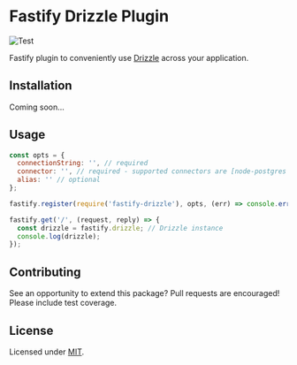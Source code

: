 # Fastify Drizzle Plugin

![Test](https://github.com/trey-m/fastify-drizzle/workflows/Test/badge.svg)

Fastify plugin to conveniently use [Drizzle](https://orm.drizzle.team) across your application.

## Installation

Coming soon...

## Usage

```javascript
const opts = {
  connectionString: '', // required
  connector: '', // required - supported connectors are [node-postgres and postgresjs]
  alias: '' // optional
};

fastify.register(require('fastify-drizzle'), opts, (err) => console.error(err));

fastify.get('/', (request, reply) => {
  const drizzle = fastify.drizzle; // Drizzle instance
  console.log(drizzle);
});
```

## Contributing

See an opportunity to extend this package? Pull requests are encouraged! Please include test coverage.

## License

Licensed under [MIT](./LICENSE).
